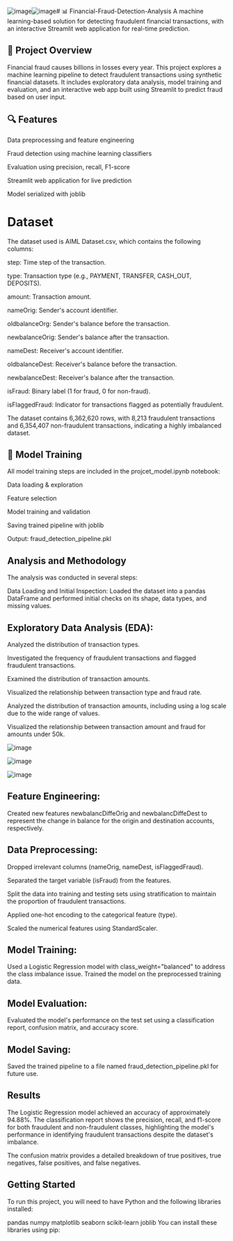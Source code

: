 ![image](https://github.com/user-attachments/assets/47e95a0b-e7ac-4712-b99c-504cd928af69)![image](https://github.com/user-attachments/assets/3e719e1b-c4fb-4a7f-9288-948d0888eccc)# 📊 Financial-Fraud-Detection-Analysis
A machine learning-based solution for detecting fraudulent financial transactions, with an interactive Streamlit web application for real-time prediction.

## 🚀 Project Overview
Financial fraud causes billions in losses every year. This project explores a machine learning pipeline to detect fraudulent transactions using synthetic financial datasets. It includes exploratory data analysis, model training and evaluation, and an interactive web app built using Streamlit to predict fraud based on user input.

## 🔍 Features
Data preprocessing and feature engineering

Fraud detection using machine learning classifiers

Evaluation using precision, recall, F1-score

Streamlit web application for live prediction

Model serialized with joblib

# Dataset

The dataset used is AIML Dataset.csv, which contains the following columns:

step: Time step of the transaction.

type: Transaction type (e.g., PAYMENT, TRANSFER, CASH_OUT, DEPOSITS).

amount: Transaction amount.

nameOrig: Sender's account identifier.

oldbalanceOrg: Sender's balance before the transaction.

newbalanceOrig: Sender's balance after the transaction.

nameDest: Receiver's account identifier.

oldbalanceDest: Receiver's balance before the transaction.

newbalanceDest: Receiver's balance after the transaction.

isFraud: Binary label (1 for fraud, 0 for non-fraud).

isFlaggedFraud: Indicator for transactions flagged as potentially fraudulent.

The dataset contains 6,362,620 rows, with 8,213 fraudulent transactions and 6,354,407 non-fraudulent transactions, indicating a highly imbalanced dataset.


## 🧠 Model Training
All model training steps are included in the projcet_model.ipynb notebook:

Data loading & exploration

Feature selection

Model training and validation

Saving trained pipeline with joblib

Output: fraud_detection_pipeline.pkl


## Analysis and Methodology
The analysis was conducted in several steps:

Data Loading and Initial Inspection: Loaded the dataset into a pandas DataFrame and performed initial checks on its shape, data types, and missing values.

## Exploratory Data Analysis (EDA):

Analyzed the distribution of transaction types.

Investigated the frequency of fraudulent transactions and flagged fraudulent transactions.

Examined the distribution of transaction amounts.

Visualized the relationship between transaction type and fraud rate.

Analyzed the distribution of transaction amounts, including using a log scale due to the wide range of values.

Visualized the relationship between transaction amount and fraud for amounts under 50k.

![image](https://github.com/user-attachments/assets/52de99e7-dca3-4b6d-b259-29d1a79b260c)

![image](https://github.com/user-attachments/assets/d2940775-2805-4c21-97ae-e8921d040990)


![image](https://github.com/user-attachments/assets/67904ef5-3189-4b9e-9b10-f70489df97fc)


## Feature Engineering:

Created new features newbalancDiffeOrig and newbalancDiffeDest to represent the change in balance for the origin and destination accounts, respectively.

## Data Preprocessing:

Dropped irrelevant columns (nameOrig, nameDest, isFlaggedFraud).

Separated the target variable (isFraud) from the features.

Split the data into training and testing sets using stratification to maintain the proportion of fraudulent transactions.

Applied one-hot encoding to the categorical feature (type).

Scaled the numerical features using StandardScaler.

## Model Training:

Used a Logistic Regression model with class_weight="balanced" to address the class imbalance issue.
Trained the model on the preprocessed training data.

## Model Evaluation:
Evaluated the model's performance on the test set using a classification report, confusion matrix, and accuracy score.

## Model Saving:

Saved the trained pipeline to a file named fraud_detection_pipeline.pkl for future use.

## Results
The Logistic Regression model achieved an accuracy of approximately 94.88%. The classification report shows the precision, recall, and f1-score for both fraudulent and non-fraudulent classes, highlighting the model's performance in identifying fraudulent transactions despite the dataset's imbalance.

The confusion matrix provides a detailed breakdown of true positives, true negatives, false positives, and false negatives.

## Getting Started
To run this project, you will need to have Python and the following libraries installed:

pandas
numpy
matplotlib
seaborn
scikit-learn
joblib
You can install these libraries using pip:

